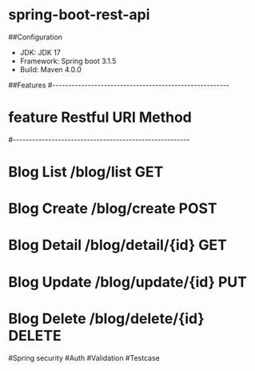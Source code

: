 # spring-boot-rest-api
##Configuration
* JDK: JDK 17
* Framework: Spring boot 3.1.5
* Build: Maven 4.0.0

##Features
#-------------------------------------------------------
# feature       Restful URI         Method 
#-------------------------------------------------------
# Blog List     /blog/list          GET
# Blog Create   /blog/create       POST
# Blog Detail   /blog/detail/{id}   GET
# Blog Update   /blog/update/{id}   PUT
# Blog Delete   /blog/delete/{id}   DELETE

#Spring security
#Auth
#Validation
#Testcase
